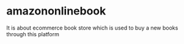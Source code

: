 # amazononlinebook
It is about ecommerce book store which is used to buy a new books through this platform
